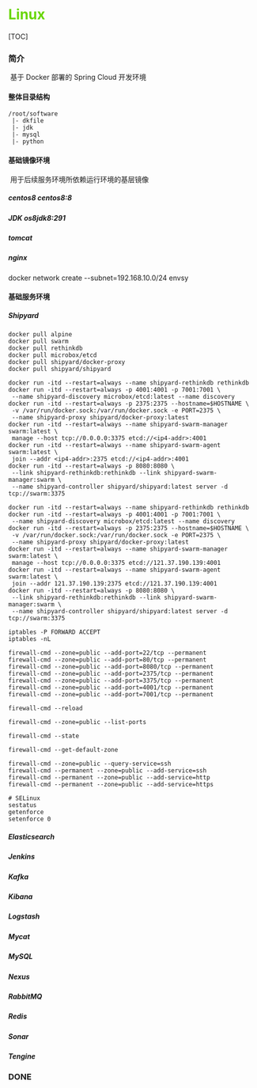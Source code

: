 # <font color=#69D600>Linux</font>

[TOC]

### 简介

​		基于 Docker 部署的 Spring Cloud 开发环境



#### 整体目录结构

```
/root/software
 |- dkfile
 |- jdk
 |- mysql
 |- python
```



#### 基础镜像环境

​		用于后续服务环境所依赖运行环境的基层镜像

##### 		centos8	centos8:8

##### 		JDK	os8jdk8:291

##### 		tomcat

##### 		nginx



docker network create --subnet=192.168.10.0/24 envsy



#### 基础服务环境

##### Shipyard

```
docker pull alpine
docker pull swarm
docker pull rethinkdb
docker pull microbox/etcd
docker pull shipyard/docker-proxy
docker pull shipyard/shipyard

docker run -itd --restart=always --name shipyard-rethinkdb rethinkdb
docker run -itd --restart=always -p 4001:4001 -p 7001:7001 \
 --name shipyard-discovery microbox/etcd:latest --name discovery
docker run -itd --restart=always -p 2375:2375 --hostname=$HOSTNAME \
 -v /var/run/docker.sock:/var/run/docker.sock -e PORT=2375 \
 --name shipyard-proxy shipyard/docker-proxy:latest
docker run -itd --restart=always --name shipyard-swarm-manager swarm:latest \
 manage --host tcp://0.0.0.0:3375 etcd://<ip4-addr>:4001
docker run -itd --restart=always --name shipyard-swarm-agent swarm:latest \
 join --addr <ip4-addr>:2375 etcd://<ip4-addr>:4001
docker run -itd --restart=always -p 8080:8080 \
 --link shipyard-rethinkdb:rethinkdb --link shipyard-swarm-manager:swarm \
 --name shipyard-controller shipyard/shipyard:latest server -d tcp://swarm:3375

docker run -itd --restart=always --name shipyard-rethinkdb rethinkdb
docker run -itd --restart=always -p 4001:4001 -p 7001:7001 \
 --name shipyard-discovery microbox/etcd:latest --name discovery
docker run -itd --restart=always -p 2375:2375 --hostname=$HOSTNAME \
 -v /var/run/docker.sock:/var/run/docker.sock -e PORT=2375 \
 --name shipyard-proxy shipyard/docker-proxy:latest
docker run -itd --restart=always --name shipyard-swarm-manager swarm:latest \
 manage --host tcp://0.0.0.0:3375 etcd://121.37.190.139:4001
docker run -itd --restart=always --name shipyard-swarm-agent swarm:latest \
 join --addr 121.37.190.139:2375 etcd://121.37.190.139:4001
docker run -itd --restart=always -p 8080:8080 \
 --link shipyard-rethinkdb:rethinkdb --link shipyard-swarm-manager:swarm \
 --name shipyard-controller shipyard/shipyard:latest server -d tcp://swarm:3375

iptables -P FORWARD ACCEPT
iptables -nL

firewall-cmd --zone=public --add-port=22/tcp --permanent
firewall-cmd --zone=public --add-port=80/tcp --permanent
firewall-cmd --zone=public --add-port=8080/tcp --permanent
firewall-cmd --zone=public --add-port=2375/tcp --permanent
firewall-cmd --zone=public --add-port=3375/tcp --permanent
firewall-cmd --zone=public --add-port=4001/tcp --permanent
firewall-cmd --zone=public --add-port=7001/tcp --permanent

firewall-cmd --reload

firewall-cmd --zone=public --list-ports

firewall-cmd --state

firewall-cmd --get-default-zone

firewall-cmd --zone=public --query-service=ssh
firewall-cmd --permanent --zone=public --add-service=ssh
firewall-cmd --permanent --zone=public --add-service=http
firewall-cmd --permanent --zone=public --add-service=https

# SELinux
sestatus
getenforce
setenforce 0
```



##### 		Elasticsearch

##### 		Jenkins

##### 		Kafka

##### 		Kibana

##### 		Logstash

##### 		Mycat

##### 		MySQL

##### 		Nexus

##### 		RabbitMQ

##### 		Redis

##### 		Sonar

##### 		Tengine









### DONE